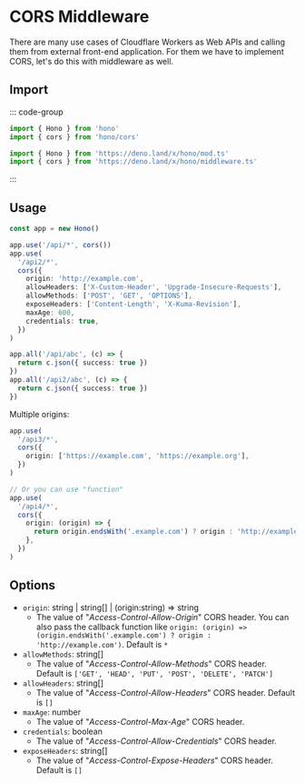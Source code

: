 # CORS Middleware

There are many use cases of Cloudflare Workers as Web APIs and calling them from external front-end application.
For them we have to implement CORS, let's do this with middleware as well.

## Import

::: code-group

```ts [npm]
import { Hono } from 'hono'
import { cors } from 'hono/cors'
```

```ts [Deno]
import { Hono } from 'https://deno.land/x/hono/mod.ts'
import { cors } from 'https://deno.land/x/hono/middleware.ts'
```

:::

## Usage

```ts
const app = new Hono()

app.use('/api/*', cors())
app.use(
  '/api2/*',
  cors({
    origin: 'http://example.com',
    allowHeaders: ['X-Custom-Header', 'Upgrade-Insecure-Requests'],
    allowMethods: ['POST', 'GET', 'OPTIONS'],
    exposeHeaders: ['Content-Length', 'X-Kuma-Revision'],
    maxAge: 600,
    credentials: true,
  })
)

app.all('/api/abc', (c) => {
  return c.json({ success: true })
})
app.all('/api2/abc', (c) => {
  return c.json({ success: true })
})
```

Multiple origins:

```ts
app.use(
  '/api3/*',
  cors({
    origin: ['https://example.com', 'https://example.org'],
  })
)

// Or you can use "function"
app.use(
  '/api4/*',
  cors({
    origin: (origin) => {
      return origin.endsWith('.example.com') ? origin : 'http://example.com'
    },
  })
)
```

## Options

- `origin`: string | string[] | (origin:string) => string
  - The value of "_Access-Control-Allow-Origin_" CORS header. You can also pass the callback function like `origin: (origin) => (origin.endsWith('.example.com') ? origin : 'http://example.com')`. Default is `*`
- `allowMethods`: string[]
  - The value of "_Access-Control-Allow-Methods_" CORS header. Default is `['GET', 'HEAD', 'PUT', 'POST', 'DELETE', 'PATCH']`
- `allowHeaders`: string[]
  - The value of "_Access-Control-Allow-Headers_" CORS header. Default is `[]`
- `maxAge`: number
  - The value of "_Access-Control-Max-Age_" CORS header.
- `credentials`: boolean
  - The value of "_Access-Control-Allow-Credentials_" CORS header.
- `exposeHeaders`: string[]
  - The value of "_Access-Control-Expose-Headers_" CORS header. Default is `[]`
